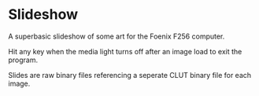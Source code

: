 # Slideshow
A superbasic slideshow of some art for the Foenix F256 computer.


Hit any key when the media light turns off after an image load to exit the program.

Slides are raw binary files referencing a seperate CLUT binary file for each image.
